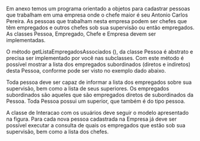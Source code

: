 <p>Em anexo temos um programa orientado a objetos para cadastrar pessoas que trabalham 
em uma empresa onde o chefe maior é seu Antonio Carlos Pereira. As pessoas que 
trabalham nesta empresa podem ser chefes que têm empregados e outros chefes sob sua 
supervisão ou então empregados. As classes Pessoa, Empregado, Chefe e Empresa devem 
ser implementadas.</p> 

<p>O método getListaEmpregadosAssociados (), da classe Pessoa é abstrato e precisa ser 
implementado por você nas subclasses. Com este método é possível mostrar a lista dos 
empregados subordinados (diretos e indiretos) desta Pessoa, conforme pode ser visto no 
exemplo dado abaixo.</p> 

<p>Toda pessoa deve ser capaz de informar a lista dos empregados sobre sua supervisão, bem 
como a lista de seus superiores. Os empregados subordinados são aqueles que são 
empregados diretos de subordinados da Pessoa. Toda Pessoa possui um superior, que 
também é do tipo pessoa.</p> 

<p>A classe de Interacao com os usuários deve seguir o modelo apresentado na figura. Para 
cada nova pessoa cadastrada na Empresa já deve ser possível executar a consulta de quais 
os empregados que estão sob sua supervisão, bem como a lista dos chefes.</p>